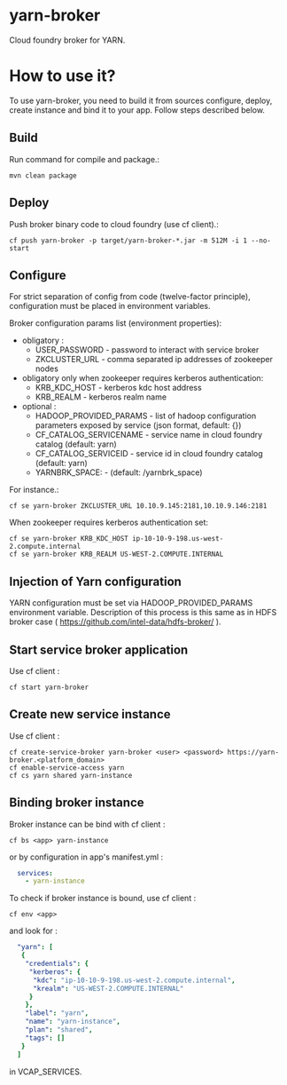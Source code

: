 # yarn-broker

Cloud foundry broker for YARN.

# How to use it?
To use yarn-broker, you need to build it from sources configure, deploy, create instance and bind it to your app. Follow steps described below.

## Build
Run command for compile and package.:
```
mvn clean package
```

## Deploy
Push broker binary code to cloud foundry (use cf client).:
```
cf push yarn-broker -p target/yarn-broker-*.jar -m 512M -i 1 --no-start
```

## Configure

For strict separation of config from code (twelve-factor principle), configuration must be placed in environment variables.

Broker configuration params list (environment properties):
* obligatory :
  * USER_PASSWORD - password to interact with service broker
  * ZKCLUSTER_URL - comma separated ip addresses of zookeeper nodes
* obligatory only when zookeeper requires kerberos authentication:
  * KRB_KDC_HOST - kerberos kdc host address
  * KRB_REALM - kerberos realm name
* optional :
  * HADOOP_PROVIDED_PARAMS - list of hadoop configuration parameters exposed by service (json format, default: {})
  * CF_CATALOG_SERVICENAME - service name in cloud foundry catalog (default: yarn)
  * CF_CATALOG_SERVICEID - service id in cloud foundry catalog (default: yarn)
  * YARNBRK_SPACE: - (default: /yarnbrk_space)

For instance.:
```
cf se yarn-broker ZKCLUSTER_URL 10.10.9.145:2181,10.10.9.146:2181
```

When zookeeper requires kerberos authentication set:
```
cf se yarn-broker KRB_KDC_HOST ip-10-10-9-198.us-west-2.compute.internal
cf se yarn-broker KRB_REALM US-WEST-2.COMPUTE.INTERNAL
```

## Injection of Yarn configuration
YARN configuration must be set via HADOOP_PROVIDED_PARAMS environment variable. Description of this process is this same as in HDFS broker case ( https://github.com/intel-data/hdfs-broker/ ).

## Start service broker application

Use cf client :
```
cf start yarn-broker
```
## Create new service instance

Use cf client :
```
cf create-service-broker yarn-broker <user> <password> https://yarn-broker.<platform_domain>
cf enable-service-access yarn
cf cs yarn shared yarn-instance
```

## Binding broker instance

Broker instance can be bind with cf client :
```
cf bs <app> yarn-instance
```
or by configuration in app's manifest.yml :
```yaml
  services:
    - yarn-instance
```

To check if broker instance is bound, use cf client :
```
cf env <app>
```
and look for :
```yaml
  "yarn": [
   {
    "credentials": {
     "kerberos": {
      "kdc": "ip-10-10-9-198.us-west-2.compute.internal",
      "krealm": "US-WEST-2.COMPUTE.INTERNAL"
     }
    },
    "label": "yarn",
    "name": "yarn-instance",
    "plan": "shared",
    "tags": []
   }
  ]
```
in VCAP_SERVICES.
